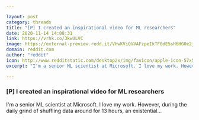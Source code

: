 ```yaml
---

layout: post
category: threads
title: "[P] I created an inspirational video for ML researchers"
date: 2020-11-14 14:08:31
link: https://vrhk.co/3kwULVC
image: https://external-preview.redd.it/VHwKViQVVAFzpeIkTF0dE5sH6HG0e2j3q3GZS49Y13k.jpg?width=480&height=251.308900524&auto=webp&crop=480:251.308900524,smart&s=c72aafb1054ef3cf14bd2f68eb096ce990962ede
domain: reddit.com
author: "reddit"
icon: http://www.redditstatic.com/desktop2x/img/favicon/apple-icon-57x57.png
excerpt: "I'm a senior ML scientist at Microsoft. I love my work. However, during the daily grind of shuffling data around for 13 hours, an existential..."

---
```


### [P] I created an inspirational video for ML researchers

I'm a senior ML scientist at Microsoft. I love my work. However, during the daily grind of shuffling data around for 13 hours, an existential...